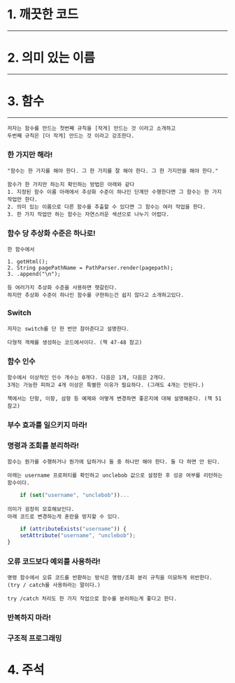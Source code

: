 # 1. 깨끗한 코드

- - -

# 2. 의미 있는 이름

- - -

# 3. 함수

- - -

    저자는 함수를 만드는 첫번째 규칙을 [작게] 만드는 것 이라고 소개하고
    두번째 규칙은 [더 작게] 만드는 것 이라고 강조한다.

### 한 가지만 해라!

    "함수는 한 가지를 해야 한다. 그 한 가지를 잘 해야 한다. 그 한 가지만을 해야 한다."

    함수가 한 가지만 하는지 확인하는 방법은 아래와 같다
    1. 지정된 함수 이름 아래에서 추상화 수준이 하나인 단계만 수행한다면 그 함수는 한 가지 작업만 한다.
    2. 의미 있는 이름으로 다른 함수를 추출할 수 있다면 그 함수는 여러 작업을 한다.
    3. 한 가지 작업만 하는 함수는 자연스러운 섹션으로 나누기 어렵다.

### 함수 당 추상화 수준은 하나로!

    한 함수에서

    1. getHtml();
    2. String pagePathName = PathParser.render(pagepath);
    3. .append("\n");

    등 여러가지 추상화 수준을 사용하면 헷갈린다.
    하지만 추상화 수준이 하나인 함수를 구현하는건 쉽지 않다고 소개하고있다.

### Switch

    저자는 switch를 단 한 번만 참아준다고 설명한다.
    
    다형적 객체를 생성하는 코드에서이다. (책 47-48 참고)

### 함수 인수

    함수에서 이상적인 인수 개수는 0개다. 다음은 1개, 다음은 2개다.
    3개는 가능한 피하고 4개 이상은 특별한 이유가 필요하다. (그래도 4개는 안된다.)

    책에서는 단항, 이항, 삼항 등 예제와 어떻게 변경하면 좋은지에 대해 설명해준다. (책 51 참고)

### 부수 효과를 일으키지 마라!

### 명령과 조회를 분리하라!

    함수는 뭔가를 수행하거나 뭔가에 답하거나 둘 중 하나만 해야 한다. 둘 다 하면 안 된다.

    아래는 username 프로퍼티를 확인하고 unclebob 값으로 설정한 후 성공 여부를 리턴하는 함수이다.

```javascript
    if (set("username", "unclebob"))...
```

    의미가 굉장히 모호해보인다.
    아래 코드로 변경하는게 혼란을 방지할 수 있다.

```javascript
    if (attributeExists("username")) {
    setAttribute("username", "unclebob");
}
```

### 오류 코드보다 예외를 사용하라!

    명령 함수에서 오류 코드를 반환하는 방식은 명령/조회 분리 규칙을 미묘하게 위반한다.
    (try / catch를 사용하라는 말이다.)

    try /catch 처리도 한 가지 작업으로 함수를 분리하는게 좋다고 한다.

### 반복하지 마라!

### 구조적 프로그래밍

# 4. 주석



